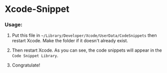 Xcode-Snippet
=============

### Usage:

1. Put this file in `~/Library/Developer/Xcode/UserData/CodeSnippets` then restart Xcode. Make the folder if it doesn't already exist.

2. Then restart Xcode. As you can see, the code snippets will appear in the `Code Snippet Library`.

3. Congratulate!
